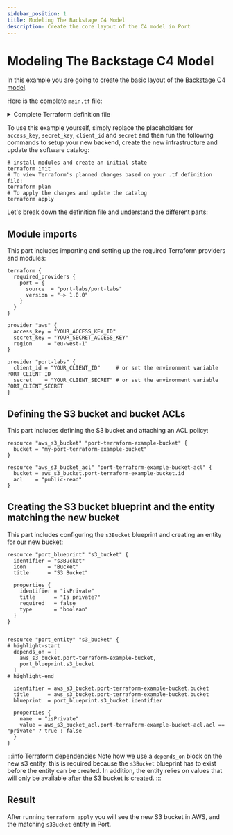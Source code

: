 ```yaml
---
sidebar_position: 1
title: Modeling The Backstage C4 Model
description: Create the core layout of the C4 model in Port
---
```


# Modeling The Backstage C4 Model

<!-- TODO: complete and reveal this example when the Terraform provider supports creating entities with a many relation -->

In this example you are going to create the basic layout of the [Backstage C4 model](https://www.getport.io/blog/using-backstages-c4-model-adaptation-to-visualize-software-creating-a-software-catalog-in-port).

Here is the complete `main.tf` file:

<details>
<summary>Complete Terraform definition file</summary>

```hcl showLineNumbers
terraform {
  required_providers {
    port = {
      source  = "port-labs/port-labs"
      version = "~> 1.0.0"
    }
  }
}

provider "port-labs" {
  #   client_id = "YOUR_CLIENT_ID"     # or set the environment variable PORT_CLIENT_ID
  #   secret    = "YOUR_CLIENT_SECRET" # or set the environment variable PORT_CLIENT_SECRET
}

resource "port_blueprint" "component" {
  depends_on = [
    port_blueprint.system,
    port_blueprint.resource,
    port_blueprint.api
  ]

  identifier = "component"
  icon       = "Cloud"
  title      = "Component"

  properties {
    string_props = {
      "type" = {
        title      = "Type"
        required   = false
        type       = "string"
        enum       = ["service", "library"]
        enum_colors = {
          "service" = "blue",
          "library" = "green"
        }
      }
    }
  }

  relations = {
  "system" = {
    target     = "system"
    required   = false
    many       = false
    title      = "System"
    }
  }
  relations {
    identifier = "resource"
    target     = "resource"
    required   = false
    many       = true
    title      = "Resources"
  }
  relations {
    identifier = "cosnumesApi"
    target     = "api"
    required   = false
    many       = true
    title      = "Consumes API"
  }
  relations {
    identifier = "component"
    target     = "component"
    required   = false
    many       = true
    title      = "Components"
  }
  relations {
    identifier = "providesApi"
    target     = "api"
    required   = false
    many       = false
    title      = "Provides API"
  }
}
resource "port_blueprint" "resource" {
  identifier = "resource"
  icon       = "DevopsTool"
  title      = "Resource"

  properties {
    identifier = "type"
    title      = "Type"
    required   = false
    type       = "string"
    enum       = ["postgres", "kafka-topic", "rabbit-queue", "s3-bucket"]
  }
}

resource "port_blueprint" "api" {
  identifier = "api"
  icon       = "Link"
  title      = "API"

  properties {
    identifier = "type"
    title      = "Type"
    required   = false
    type       = "string"
    enum       = ["Open API", "gRPC"]
  }
}

resource "port_blueprint" "domain" {
  identifier = "domain"
  icon       = "Server"
  title      = "Domain"

  properties {
    identifier = "active"
    title      = "Active?"
    required   = false
    type       = "boolean"
  }
}

resource "port_blueprint" "system" {
  depends_on = [
    port_blueprint.domain
  ]

  identifier = "system"
  icon       = "DevopsTool"
  title      = "System"

  properties {
    identifier = "active"
    title      = "Active?"
    required   = false
    type       = "boolean"
  }

  relations {
    identifier = "domain"
    target     = "domain"
    required   = false
    many       = false
    title      = "Domain"
  }
}

resource "port_entity" "orderDomain" {
  depends_on = [
    port_blueprint.system,
    port_blueprint.resource,
    port_blueprint.api,
    port_blueprint.domain,
    port_blueprint.component,
  ]

  identifier = "orders"
  title      = "Orders"
  blueprint  = port_blueprint.domain.identifier

  properties {
    name  = "active"
    value = true
  }
}

resource "port_entity" "cartSystem" {
  depends_on = [
    port_blueprint.system,
    port_blueprint.resource,
    port_blueprint.api,
    port_blueprint.domain,
    port_blueprint.component,
    port_entity.orderDomain,
  ]

  identifier = "cart"
  title      = "Cart"
  blueprint  = port_blueprint.system.identifier

  properties {
    name  = "active"
    value = true
  }

  relations {
    name       = "domain"
    identifier = port_entity.orderDomain.identifier
  }
}

resource "port_entity" "productsSystem" {
  depends_on = [
    port_blueprint.system,
    port_blueprint.resource,
    port_blueprint.api,
    port_blueprint.domain,
    port_blueprint.component,
    port_entity.orderDomain,
  ]

  identifier = "product"
  title      = "Products"
  blueprint  = port_blueprint.system.identifier

  properties {
    name  = "active"
    value = true
  }

  relations {
    name       = "domain"
    identifier = port_entity.orderDomain.identifier
  }
}

resource "port_entity" "cartResource" {
  depends_on = [
    port_blueprint.system,
    port_blueprint.resource,
    port_blueprint.api,
    port_blueprint.domain,
    port_blueprint.component,
    port_entity.orderDomain,
  ]

  identifier = "cartSqlDb"
  title      = "Cart SQL Database"
  blueprint  = port_blueprint.resource.identifier

  properties {
    name  = "type"
    value = "postgres"
  }
}

resource "port_entity" "cartApi" {
  depends_on = [
    port_blueprint.system,
    port_blueprint.resource,
    port_blueprint.api,
    port_blueprint.domain,
    port_blueprint.component,
    port_entity.orderDomain,
  ]

  identifier = "cartApi"
  title      = "Cart API"
  blueprint  = port_blueprint.api.identifier

  properties {
    name  = "type"
    value = "Open API"
  }
}

resource "port_entity" "coreKafkaLibraryComponent" {
  depends_on = [
    port_blueprint.system,
    port_blueprint.resource,
    port_blueprint.api,
    port_blueprint.domain,
    port_blueprint.component,
    port_entity.cartSystem,
  ]

  identifier = "coreKafkaLibrary"
  title      = "Core Kafka Library"
  blueprint  = port_blueprint.component.identifier

  properties {
    name  = "type"
    value = "library"
  }
}

resource "port_entity" "corePaymentLibraryComponent" {
  depends_on = [
    port_blueprint.system,
    port_blueprint.resource,
    port_blueprint.api,
    port_blueprint.domain,
    port_blueprint.component,
    port_entity.cartSystem,
  ]

  identifier = "coreKafkaLibrary"
  title      = "Core Kafka Library"
  blueprint  = port_blueprint.component.identifier

  properties {
    name  = "type"
    value = "library"
  }

  relations {
    name       = "system"
    identifier = port_entity.cartSystem.identifier
  }
}

resource "port_entity" "cartService" {
  depends_on = [
    port_blueprint.system,
    port_blueprint.resource,
    port_blueprint.api,
    port_blueprint.domain,
    port_blueprint.component,
    port_entity.cartSystem,
  ]

  identifier = "cartService"
  title      = "Cart Service"
  blueprint  = port_blueprint.component.identifier

  properties {
    name  = "type"
    value = "service"
  }

  relations {
    name       = "system"
    identifier = port_entity.cartSystem.identifier
  }
  relations {
    name = "resource"
    identifier = [
      port_entity.cartResource.identifier
    ]
  }
  relations {
    name = "component"
    identifier = [
      port_entity.coreKafkaLibraryComponent.identifier,
      port_entity.corePaymentLibraryComponent.identifier
    ]
  }
}

resource "port_entity" "productService" {
  depends_on = [
    port_blueprint.system,
    port_blueprint.resource,
    port_blueprint.api,
    port_blueprint.domain,
    port_blueprint.component,
    port_entity.cartSystem,
  ]

  identifier = "productService"
  title      = "Product Service"
  blueprint  = port_blueprint.component.identifier

  properties {
    name  = "type"
    value = "service"
  }

  relations {
    name       = "system"
    identifier = port_entity.productsSystem.identifier
  }
  relations {
    name       = "consumesApi"
    identifier = port_entity.cartApi.identifier
  }
}
```

</details>

To use this example yourself, simply replace the placeholders for `access_key`, `secret_key`, `client_id` and `secret` and then run the following commands to setup your new backend, create the new infrastructure and update the software catalog:

```shell showLineNumbers
# install modules and create an initial state
terraform init
# To view Terraform's planned changes based on your .tf definition file:
terraform plan
# To apply the changes and update the catalog
terraform apply
```

Let's break down the definition file and understand the different parts:

## Module imports

This part includes importing and setting up the required Terraform providers and modules:

```hcl showLineNumbers
terraform {
  required_providers {
    port = {
      source  = "port-labs/port-labs"
      version = "~> 1.0.0"
    }
  }
}

provider "aws" {
  access_key = "YOUR_ACCESS_KEY_ID"
  secret_key = "YOUR_SECRET_ACCESS_KEY"
  region     = "eu-west-1"
}

provider "port-labs" {
  client_id = "YOUR_CLIENT_ID"     # or set the environment variable PORT_CLIENT_ID
  secret    = "YOUR_CLIENT_SECRET" # or set the environment variable PORT_CLIENT_SECRET
}
```

## Defining the S3 bucket and bucket ACLs

This part includes defining the S3 bucket and attaching an ACL policy:

```hcl showLineNumbers
resource "aws_s3_bucket" "port-terraform-example-bucket" {
  bucket = "my-port-terraform-example-bucket"
}

resource "aws_s3_bucket_acl" "port-terraform-example-bucket-acl" {
  bucket = aws_s3_bucket.port-terraform-example-bucket.id
  acl    = "public-read"
}
```

## Creating the S3 bucket blueprint and the entity matching the new bucket

This part includes configuring the `s3Bucket` blueprint and creating an entity for our new bucket:

```hcl showLineNumbers
resource "port_blueprint" "s3_bucket" {
  identifier = "s3Bucket"
  icon       = "Bucket"
  title      = "S3 Bucket"

  properties {
    identifier = "isPrivate"
    title      = "Is private?"
    required   = false
    type       = "boolean"
  }
}


resource "port_entity" "s3_bucket" {
# highlight-start
  depends_on = [
    aws_s3_bucket.port-terraform-example-bucket,
    port_blueprint.s3_bucket
  ]
# highlight-end

  identifier = aws_s3_bucket.port-terraform-example-bucket.bucket
  title      = aws_s3_bucket.port-terraform-example-bucket.bucket
  blueprint  = port_blueprint.s3_bucket.identifier

  properties {
    name  = "isPrivate"
    value = aws_s3_bucket_acl.port-terraform-example-bucket-acl.acl == "private" ? true : false
  }
}
```

:::info Terraform dependencies
Note how we use a `depends_on` block on the new s3 entity, this is required because the `s3Bucket` blueprint has to exist before the entity can be created. In addition, the entity relies on values that will only be available after the S3 bucket is created.
:::

## Result

After running `terraform apply` you will see the new S3 bucket in AWS, and the matching `s3Bucket` entity in Port.
